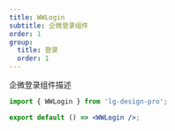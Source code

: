 ```yaml
---
title: WWLogin
subtitle: 企微登录组件
order: 1
group:
  title: 登录
  order: 1
---
```


企微登录组件描述

```jsx
import { WWLogin } from 'lg-design-pro';

export default () => <WWLogin />;
```
